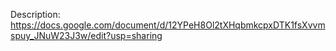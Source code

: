 Description: https://docs.google.com/document/d/12YPeH8Ol2tXHqbmkcpxDTK1fsXvvmspuy_JNuW23J3w/edit?usp=sharing
